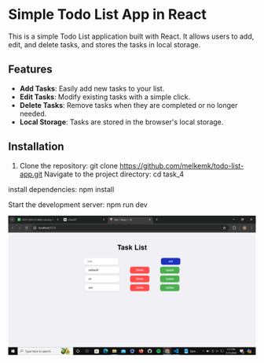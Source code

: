# Simple Todo List App in React

This is a simple Todo List application built with React. It allows users to add, edit, and delete tasks, and stores the tasks in local storage.

## Features

- **Add Tasks**: Easily add new tasks to your list.
- **Edit Tasks**: Modify existing tasks with a simple click.
- **Delete Tasks**: Remove tasks when they are completed or no longer needed.
- **Local Storage**: Tasks are stored in the browser's local storage.

## Installation

1. Clone the repository:
   git clone https://github.com/melkemk/todo-list-app.git
Navigate to the project directory:
cd task_4

install dependencies: 
npm install

Start the development server:
npm run dev

![App Screenshot](Screenshot.png)
